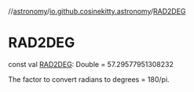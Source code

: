 //[astronomy](../../index.md)/[io.github.cosinekitty.astronomy](index.md)/[RAD2DEG](-r-a-d2-d-e-g.md)

# RAD2DEG

const val [RAD2DEG](-r-a-d2-d-e-g.md): Double = 57.29577951308232

The factor to convert radians to degrees = 180/pi.
